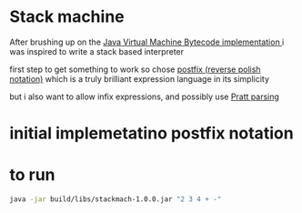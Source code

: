 # Stack machine

After brushing up on the [Java Virtual Machine Bytecode implementation ](https://docs.oracle.com/javase/specs/jvms/se7/html/jvms-6.html) i was inspired to write a stack based interpreter

first step to get something to work so chose [postfix (reverse polish notation)](https://en.wikipedia.org/wiki/Reverse_Polish_notation) which is a truly brilliant expression language in its simplicity

but i also want to allow infix expressions, and possibly use [Pratt parsing](https://matklad.github.io/2020/04/13/simple-but-powerful-pratt-parsing.html)
# initial implemetatino postfix notation

# to run

```bash
java -jar build/libs/stackmach-1.0.0.jar "2 3 4 + -"
```

